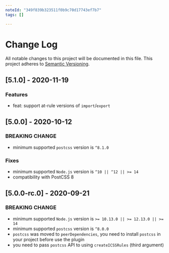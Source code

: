 ```yaml
---
noteId: "349f839b323511f0b9c70d17743ef7b7"
tags: []

---
```


# Change Log

All notable changes to this project will be documented in this file.
This project adheres to [Semantic Versioning](http://semver.org/).

## [5.1.0] - 2020-11-19

### Features

- feat: support at-rule versions of `import`/`export`

## [5.0.0] - 2020-10-12

### BREAKING CHANGE

- minimum supported `postcss` version is `^8.1.0`

### Fixes

- minimum supported `Node.js` version is `^10 || ^12 || >= 14`
- compatibility with PostCSS 8

## [5.0.0-rc.0] - 2020-09-21

### BREAKING CHANGE

- minimum supported `Node.js` version is `>= 10.13.0 || >= 12.13.0 || >= 14`
- minimum supported `postcss` version is `^8.0.0`
- `postcss` was moved to `peerDependencies`, you need to install `postcss` in your project before use the plugin
- you need to pass `postcss` API to using `createICSSRules` (third argument)
